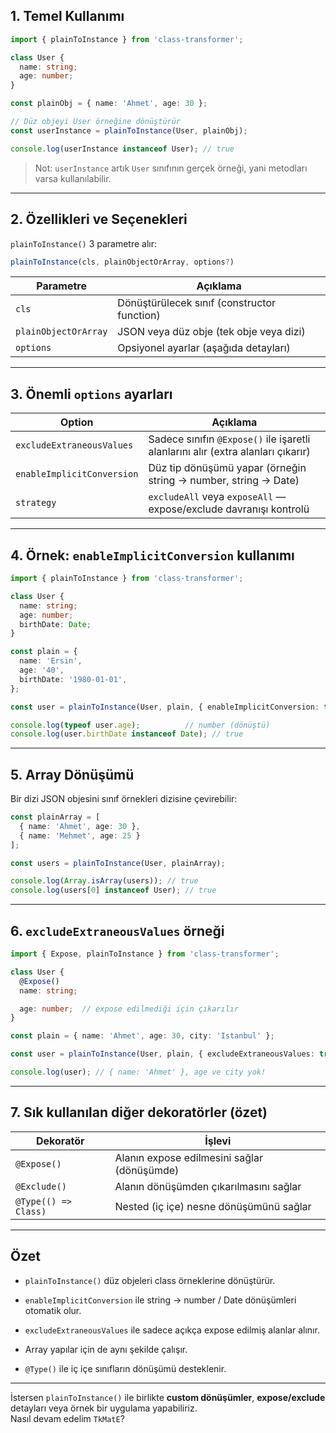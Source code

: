 
## 1. Temel Kullanımı

```ts
import { plainToInstance } from 'class-transformer';

class User {
  name: string;
  age: number;
}

const plainObj = { name: 'Ahmet', age: 30 };

// Düz objeyi User örneğine dönüştürür
const userInstance = plainToInstance(User, plainObj);

console.log(userInstance instanceof User); // true
```

> Not: `userInstance` artık `User` sınıfının gerçek örneği, yani metodları varsa kullanılabilir.

---

## 2. Özellikleri ve Seçenekleri

`plainToInstance()` 3 parametre alır:

```ts
plainToInstance(cls, plainObjectOrArray, options?)
```

|Parametre|Açıklama|
|---|---|
|`cls`|Dönüştürülecek sınıf (constructor function)|
|`plainObjectOrArray`|JSON veya düz obje (tek obje veya dizi)|
|`options`|Opsiyonel ayarlar (aşağıda detayları)|

---

## 3. Önemli `options` ayarları

|Option|Açıklama|
|---|---|
|`excludeExtraneousValues`|Sadece sınıfın `@Expose()` ile işaretli alanlarını alır (extra alanları çıkarır)|
|`enableImplicitConversion`|Düz tip dönüşümü yapar (örneğin string → number, string → Date)|
|`strategy`|`excludeAll` veya `exposeAll` — expose/exclude davranışı kontrolü|

---

## 4. Örnek: `enableImplicitConversion` kullanımı

```ts
import { plainToInstance } from 'class-transformer';

class User {
  name: string;
  age: number;
  birthDate: Date;
}

const plain = {
  name: 'Ersin',
  age: '40',
  birthDate: '1980-01-01',
};

const user = plainToInstance(User, plain, { enableImplicitConversion: true });

console.log(typeof user.age);          // number (dönüştü)
console.log(user.birthDate instanceof Date); // true
```

---

## 5. Array Dönüşümü

Bir dizi JSON objesini sınıf örnekleri dizisine çevirebilir:

```ts
const plainArray = [
  { name: 'Ahmet', age: 30 },
  { name: 'Mehmet', age: 25 }
];

const users = plainToInstance(User, plainArray);

console.log(Array.isArray(users)); // true
console.log(users[0] instanceof User); // true
```

---

## 6. `excludeExtraneousValues` örneği

```ts
import { Expose, plainToInstance } from 'class-transformer';

class User {
  @Expose()
  name: string;

  age: number;  // expose edilmediği için çıkarılır
}

const plain = { name: 'Ahmet', age: 30, city: 'Istanbul' };

const user = plainToInstance(User, plain, { excludeExtraneousValues: true });

console.log(user); // { name: 'Ahmet' }, age ve city yok!
```

---

## 7. Sık kullanılan diğer dekoratörler (özet)

|Dekoratör|İşlevi|
|---|---|
|`@Expose()`|Alanın expose edilmesini sağlar (dönüşümde)|
|`@Exclude()`|Alanın dönüşümden çıkarılmasını sağlar|
|`@Type(() => Class)`|Nested (iç içe) nesne dönüşümünü sağlar|

---

## Özet

- `plainToInstance()` düz objeleri class örneklerine dönüştürür.
    
- `enableImplicitConversion` ile string → number / Date dönüşümleri otomatik olur.
    
- `excludeExtraneousValues` ile sadece açıkça expose edilmiş alanlar alınır.
    
- Array yapılar için de aynı şekilde çalışır.
    
- `@Type()` ile iç içe sınıfların dönüşümü desteklenir.
    

---

İstersen `plainToInstance()` ile birlikte **custom dönüşümler**, **expose/exclude** detayları veya örnek bir uygulama yapabiliriz.  
Nasıl devam edelim `TkMatE`?